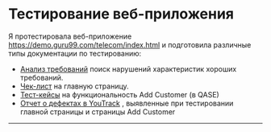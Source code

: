 # Тестирование веб-приложения 

Я протестировала веб-приложение https://demo.guru99.com/telecom/index.html и подготовила различные типы документации по тестированию:

<ul>
  <li>  <a href="https://docs.google.com/spreadsheets/d/1o-laF3DZq6i7y1A-yCzjBAgtUJ7EwFgh8RUM4VHKYAg/edit?usp=sharing">
  Анализ требований</a> поиск нарушений характеристик хороших требований. </li> 
  <li>  <a href="https://docs.google.com/spreadsheets/d/1OOHk4dqaaz356yeh18xzqljIi0pcEM7qUNwzocmXCwI/edit?usp=sharing">
  Чек-лист</a> на главную страницу. </li>
  <li>  <a href="https://github.com/LenaraKisheva/testingGuru99/blob/main/TestqaseGuru99.pdf">
  Тест-кейсы</a> на функциональность Add Customer (в QASE) </li> 
  <li>  <a href="https://github.com/LenaraKisheva/testingGuru99/tree/main/guru99">
  Отчет о дефектах в YouTrack</a> , выявленные при тестировании главной страницы и страницы Add Customer </li> 
</ul>

---
